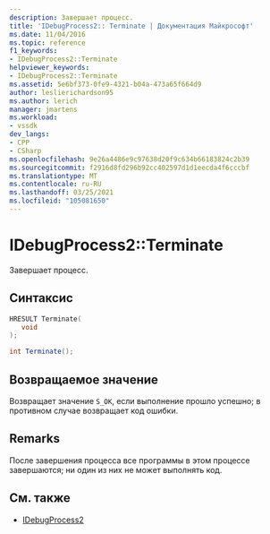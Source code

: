 ```yaml
---
description: Завершает процесс.
title: 'IDebugProcess2:: Terminate | Документация Майкрософт'
ms.date: 11/04/2016
ms.topic: reference
f1_keywords:
- IDebugProcess2::Terminate
helpviewer_keywords:
- IDebugProcess2::Terminate
ms.assetid: 5e6bf373-0fe9-4321-b04a-473a65f664d9
author: leslierichardson95
ms.author: lerich
manager: jmartens
ms.workload:
- vssdk
dev_langs:
- CPP
- CSharp
ms.openlocfilehash: 9e26a4486e9c97638d20f9c634b66183824c2b39
ms.sourcegitcommit: f2916d8fd296b92cc402597d1d1eecda4f6cccbf
ms.translationtype: MT
ms.contentlocale: ru-RU
ms.lasthandoff: 03/25/2021
ms.locfileid: "105081650"
---
```

# <a name="idebugprocess2terminate"></a>IDebugProcess2::Terminate
Завершает процесс.

## <a name="syntax"></a>Синтаксис

```cpp
HRESULT Terminate( 
   void 
);
```

```csharp
int Terminate();
```

## <a name="return-value"></a>Возвращаемое значение
 Возвращает значение `S_OK`, если выполнение прошло успешно; в противном случае возвращает код ошибки.

## <a name="remarks"></a>Remarks
 После завершения процесса все программы в этом процессе завершаются; ни один из них не может выполнять код.

## <a name="see-also"></a>См. также
- [IDebugProcess2](../../../extensibility/debugger/reference/idebugprocess2.md)
